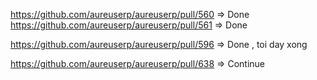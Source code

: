 https://github.com/aureuserp/aureuserp/pull/560 => Done
https://github.com/aureuserp/aureuserp/pull/561 => Done 

https://github.com/aureuserp/aureuserp/pull/596 => Done , toi day xong

https://github.com/aureuserp/aureuserp/pull/638 => Continue